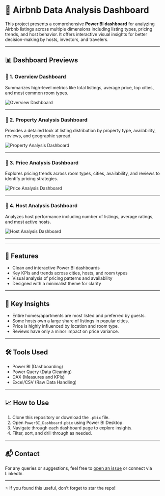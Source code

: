 # 🏡 Airbnb Data Analysis Dashboard

This project presents a comprehensive **Power BI dashboard** for analyzing Airbnb listings across multiple dimensions including listing types, pricing trends, and host behavior. It offers interactive visual insights for better decision-making by hosts, investors, and travelers.

---

## 📊 Dashboard Previews

### 🔹 1. Overview Dashboard

Summarizes high-level metrics like total listings, average price, top cities, and most common room types.

![Overview Dashboard](images/Screenshot%202025-05-15%20203442.png)

---

### 🔹 2. Property Analysis Dashboard

Provides a detailed look at listing distribution by property type, availability, reviews, and geographic spread.

![Property Analysis Dashboard](images/Screenshot%202025-05-15%20203522.png)

---

### 🔹 3. Price Analysis Dashboard

Explores pricing trends across room types, cities, availability, and reviews to identify pricing strategies.

![Price Analysis Dashboard](images/Screenshot%202025-05-15%20203603.png)

---

### 🔹 4. Host Analysis Dashboard

Analyzes host performance including number of listings, average ratings, and most active hosts.

![Host Analysis Dashboard](images/Screenshot%202025-05-15%20203630.png)

---

---

## 🚀 Features

- Clean and interactive Power BI dashboards
- Key KPIs and trends across cities, hosts, and room types
- Visual analysis of pricing patterns and availability
- Designed with a minimalist theme for clarity

---

## 📌 Key Insights

- Entire homes/apartments are most listed and preferred by guests.
- Some hosts own a large share of listings in popular cities.
- Price is highly influenced by location and room type.
- Reviews have only a minor impact on price variance.

---

## 🛠 Tools Used

- Power BI (Dashboarding)
- Power Query (Data Cleaning)
- DAX (Measures and KPIs)
- Excel/CSV (Raw Data Handling)

---

## 📈 How to Use

1. Clone this repository or download the `.pbix` file.
2. Open `PowerBI_Dashboard.pbix` using Power BI Desktop.
3. Navigate through each dashboard page to explore insights.
4. Filter, sort, and drill through as needed.

---

## 📬 Contact

For any queries or suggestions, feel free to [open an issue](https://github.com/yourusername/Airbnb-Dashboard/issues) or connect via LinkedIn.

---

⭐ If you found this useful, don’t forget to star the repo!



